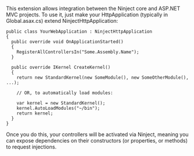 This extension allows integration between the Ninject core and ASP.NET MVC projects.
To use it, just make your HttpApplication (typically in Global.asax.cs) extend NinjectHttpApplication:

    public class YourWebApplication : NinjectHttpApplication
    {
      public override void OnApplicationStarted()
      {
        RegisterAllControllersIn("Some.Assembly.Name");
      }
    
      public override IKernel CreateKernel()
      {
        return new StandardKernel(new SomeModule(), new SomeOtherModule(), ...);
        
        // OR, to automatically load modules:
        
        var kernel = new StandardKernel();
        kernel.AutoLoadModules("~/bin");
        return kernel;
      }
    }

Once you do this, your controllers will be activated via Ninject, meaning you can expose dependencies on
their constructors (or properties, or methods) to request injections.